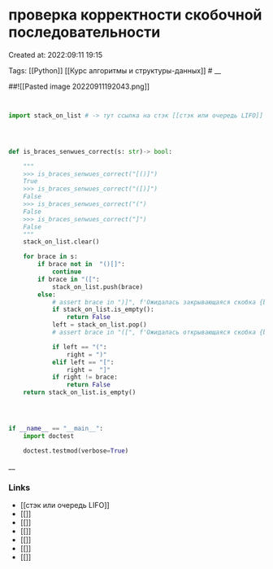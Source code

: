 # проверка корректности скобочной последовательности

Created at: 2022:09:11 19:15

Tags: [[Python]] [[Курс алгоритмы и структуры-данных]]    #
__ 

##![[Pasted image 20220911192043.png]]
``` python 


import stack_on_list # -> тут ссылка на стэк [[стэк или очередь LIFO]]




def is_braces_senwues_correct(s: str)-> bool:

    """
    >>> is_braces_senwues_correct("[()]")
    True
    >>> is_braces_senwues_correct("([)]")
    False
    >>> is_braces_senwues_correct("(")
    False
    >>> is_braces_senwues_correct("]")
    False
    """
    stack_on_list.clear()

    for brace in s:
        if brace not in  "()[]":
            continue
        if brace in "([":
            stack_on_list.push(brace)
        else:
            # assert brace in ")]", f'Ожидалась закрывающаяся скобка {brace}'
            if stack_on_list.is_empty():
                return False
            left = stack_on_list.pop()
            # assert brace in "([", f'Ожидалась открывающаяся скобка {brace}'

            if left == "(":
                right = ")"
            elif left == "[":
                right =  "]"
            if right != brace:
                return False
    return stack_on_list.is_empty()




if __name__ == "__main__":
    import doctest

    doctest.testmod(verbose=True)

```

__

### Links

- [[стэк или очередь LIFO]]
- [[]]
- [[]]
- [[]]
- [[]]
- [[]]
- [[]]